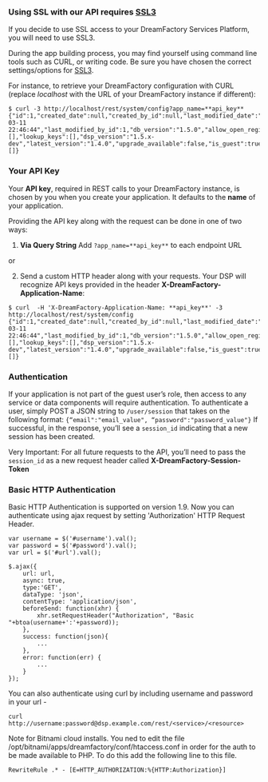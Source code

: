 ### Using SSL with our API requires [SSL3](http://en.wikipedia.org/wiki/Transport_Layer_Security#SSL_3.0)

If you decide to use SSL access to your DreamFactory Services Platform, you will need to use SSL3.

During the app building process, you may find yourself using command line tools such as CURL, or writing code. Be sure you have chosen the correct settings/options for [SSL3](http://en.wikipedia.org/wiki/Transport_Layer_Security#SSL_3.0).

For instance, to retrieve your DreamFactory configuration with CURL (replace *localhost* with the URL of your DreamFactory instance if different):

```
$ curl -3 http://localhost/rest/system/config?app_name=**api_key**
{"id":1,"created_date":null,"created_by_id":null,"last_modified_date":"2014-03-11 22:46:44","last_modified_by_id":1,"db_version":"1.5.0","allow_open_registration":false,"open_reg_role_id":null,"open_reg_email_service_id":null,"open_reg_email_template_id":null,"invite_email_service_id":null,"invite_email_template_id":null,"password_email_service_id":null,"password_email_template_id":null,"allow_guest_user":false,"guest_role_id":null,"editable_profile_fields":"email,display_name,first_name,last_name,phone,default_app_id,security_question,security_answer","custom_settings":[],"lookup_keys":[],"dsp_version":"1.5.x-dev","latest_version":"1.4.0","upgrade_available":false,"is_guest":true,"allow_admin_remote_logins":false,"allow_remote_logins":false,"allowed_hosts":[]}
```

### Your API Key

Your **API key**, required in REST calls to your DreamFactory instance, is chosen by you when you create your application. It defaults to the **name** of your application.

Providing the API key along with the request can be done in one of two ways:

1. **Via Query String** Add ```?app_name=**api_key**``` to each endpoint URL

or

2. Send a custom HTTP header along with your requests. Your DSP will recognize API keys provided in the header **X-DreamFactory-Application-Name**:

```
$ curl  -H 'X-DreamFactory-Application-Name: **api_key**' -3 http://localhost/rest/system/config
{"id":1,"created_date":null,"created_by_id":null,"last_modified_date":"2014-03-11 22:46:44","last_modified_by_id":1,"db_version":"1.5.0","allow_open_registration":false,"open_reg_role_id":null,"open_reg_email_service_id":null,"open_reg_email_template_id":null,"invite_email_service_id":null,"invite_email_template_id":null,"password_email_service_id":null,"password_email_template_id":null,"allow_guest_user":false,"guest_role_id":null,"editable_profile_fields":"email,display_name,first_name,last_name,phone,default_app_id,security_question,security_answer","custom_settings":[],"lookup_keys":[],"dsp_version":"1.5.x-dev","latest_version":"1.4.0","upgrade_available":false,"is_guest":true,"allow_admin_remote_logins":false,"allow_remote_logins":false,"allowed_hosts":[]}
```

### Authentication
If your application is not part of the guest user’s role, then access to any service or data components will require authentication.
To authenticate a user, simply POST a JSON string to ```/user/session``` that takes on the following format: ```{“email":"email_value", “password":"password_value"}```
If successful, in the response, you’ll see a ```session_id``` indicating that a new session has been created.

Very Important: For all future requests to the API, you’ll need to pass the ```session_id``` as a new request header called **X-DreamFactory-Session-Token **

### Basic HTTP Authentication
Basic HTTP Authentication is supported on version 1.9. Now you can authenticate using ajax request by setting 'Authorization' HTTP Request Header.

```
var username = $('#username').val();
var password = $('#password').val();
var url = $('#url').val();

$.ajax({ 
    url: url,
    async: true,
    type:'GET',
    dataType: 'json',
    contentType: 'application/json',
    beforeSend: function(xhr) {
        xhr.setRequestHeader("Authorization", "Basic "+btoa(username+':'+password));
    },
    success: function(json){
        ...
    },
    error: function(err) {
        ...
    }
});
```

You can also authenticate using curl by including username and password in your url - 

```
curl http://username:password@dsp.example.com/rest/<service>/<resource>
```

Note for Bitnami cloud installs. You ned to edit the file /opt/bitnami/apps/dreamfactory/conf/htaccess.conf in order for the auth to be made available to PHP. To do this add the following line to this file.

```
RewriteRule .* - [E=HTTP_AUTHORIZATION:%{HTTP:Authorization}]
```